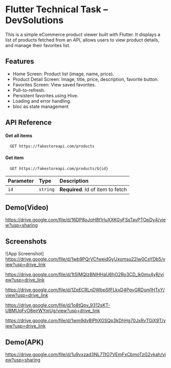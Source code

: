 
# Flutter Technical Task – DevSolutions

This is a simple eCommerce product viewer built with Flutter. It displays a list of products fetched from an API, allows users to view product details, and manage their favorites list.


## Features

- Home Screen: Product list (image, name, price).
- Product Detail Screen: Image, title, price, description, favorite button.
- Favorites Screen: View saved favorites.
- Pull-to-refresh.
- Persistent favorites using Hive.
- Loading and error handling.
- bloc as state management

## API Reference

#### Get all items

```http
  GET https://fakestoreapi.com/products
```

#### Get item

```http
  GET https://fakestoreapi.com/products/${id}
```

| Parameter | Type     | Description                       |
| :-------- | :------- | :-------------------------------- |
| `id`      | `string` | **Required**. Id of item to fetch |




## Demo(Video)

https://drive.google.com/file/d/16DP8oJoH8t1rIuXXKGyFSsTavPTOpDy4/view?usp=sharing


## Screenshots

![App Screenshot]
https://drive.google.com/file/d/1wb9PQrVCfweidGyUxomsu22iw0CsYDb5/view?usp=drive_link

https://drive.google.com/file/d/1t5lMQIz8NIHHaU6hO2Ro3CD_lk0mx4yR/view?usp=drive_link

https://drive.google.com/file/d/1ZeECRLnDWbpSfFLkxD4PqyGRDsm1HTxY/view?usp=drive_link

https://drive.google.com/file/d/1o8tQpy_9312sKT-UBMUqFvO8ejrWYmUg/view?usp=drive_link

https://drive.google.com/file/d/1wm9dv8lPhXGSQp3kDhHg70JxRvTGiX9T/view?usp=drive_link

## Demo(APK)

https://drive.google.com/file/d/1u9vxzad3NL7TtO7VEmFxCbmoTzG2vkah/view?usp=sharing